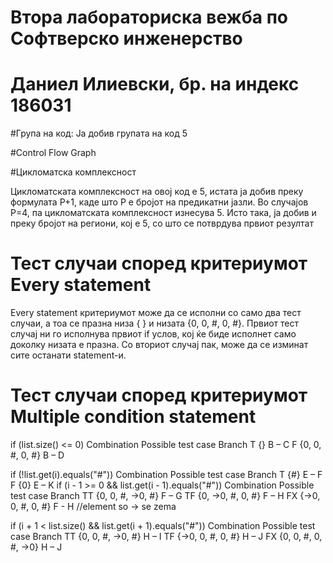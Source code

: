 # Втора лабораториска вежба по Софтверско инженерство
# Даниел Илиевски, бр. на индекс 186031

#Група на код:
Ја добив групата на код 5

#Control Flow Graph
![]()

#Цикломатска комплексност

Цикломатската комплексност на овој код е 5, истата ја добив преку формулата P+1, каде што P е бројот на предикатни јазли. Во случајoв P=4, па цикломатската комплексност изнесува 5. Исто така, ја добив и преку бројот на региони, кој е 5, со што се потврдува првиот резултат

# Тест случаи според критериумот Every statement
Every statement критериумот може да се исполни со само два тест случаи, а тоа се празна низа { } и низата {0, 0, #, 0, #}. Првиот тест случај ни го исполнува првиот if услов, кој ќе биде исполнет само доколку низата е празна. Со вториот случај пак, може да се изминат сите останати statement-и.

# Тест случаи според критериумот Multiple condition statement
 if (list.size() <= 0)
 Combination	  Possible test case	   Branch
 T	                   {}            B – C
 F	             {0, 0, #, 0, #}	     B – D

if (!list.get(i).equals("#"))
Combination	          Possible test case	          Branch
T	                           {#}	                   E – F
F	                           {0}	                   E – K
if (i - 1 >= 0 && list.get(i - 1).equals("#"))
Combination               	Possible test case	              Branch
TT	                         {0, 0, #, ->0, #}	              F – G
TF                           {0, ->0, #, 0, #}                F – H
FX	                         {->0, 0, #, 0, #}	              F - H
//element so -> se zema

if (i + 1 < list.size() && list.get(i + 1).equals("#"))
Combination                	Possible test case	              Branch
TT	                         {0, 0, #, ->0, #}	                H – I
TF	                         {->0, 0, #, 0, #}	                H – J
FX	                        {0, 0, #, 0, #, ->0}	              H – J






